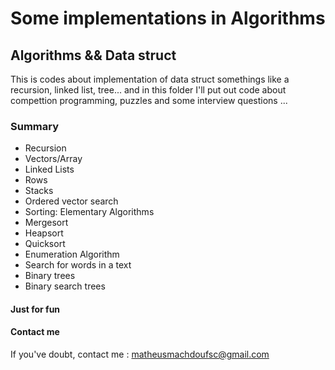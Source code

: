 # Some implementations in Algorithms
## Algorithms && Data struct

This is codes about implementation of data struct somethings like a recursion, linked list, tree...
and in this folder I'll  put out code about compettion programming, puzzles and some interview questions ...

### Summary

* Recursion
* Vectors/Array
* Linked Lists
* Rows
* Stacks
* Ordered vector search
* Sorting: Elementary Algorithms
* Mergesort
* Heapsort
* Quicksort
* Enumeration Algorithm
* Search for words in a text
* Binary trees
* Binary search trees








#### Just for fun


#### Contact me

If you've doubt, contact me : matheusmachdoufsc@gmail.com
